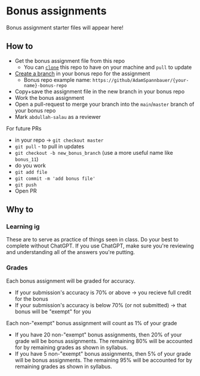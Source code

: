 # Bonus assignments

Bonus assignment starter files will appear here!

## How to

* Get the bonus assignment file from this repo
  * You can [`clone`](https://docs.github.com/en/repositories/creating-and-managing-repositories/cloning-a-repository) this repo to have on your machine and `pull` to update
* [Create a branch](https://docs.github.com/en/pull-requests/collaborating-with-pull-requests/proposing-changes-to-your-work-with-pull-requests/creating-and-deleting-branches-within-your-repository) in your bonus repo for the assignment
  * Bonus repo example name: `https://github/AdamSpannbauer/{your-name}-bonus-repo`
* Copy+save the assignment file in the new branch in your bonus repo 
* Work the bonus assignment
* Open a pull-request to merge your branch into the `main`/`master` branch of your bonus repo
* Mark `abdullah-salau` as a reviewer

For future PRs

* in your repo -> `git checkout master`
* `git pull` - to pull in updates
* `git checkout -b new_bonus_branch` (use a more useful name like `bonus_11`)
* do you work
* `git add file`
* `git commit -m 'add bonus file'`
* `git push`
* Open PR

## Why to

### Learning ig

These are to serve as practice of things seen in class.  Do your best to complete without ChatGPT.  If you use ChatGPT, make sure you're reviewing and understanding all of the answers you're putting.

### Grades

Each bonus assignment will be graded for accuracy.

* If your submission's accuracy is 70% or above -> you recieve full credit for the bonus
* If your submission's accuracy is below 70% (or not submitted) -> that bonus will be "exempt" for you

Each non-"exempt" bonus assignment will count as 1% of your grade

* If you have 20 non-"exempt" bonus assignments, then 20% of your grade will be bonus assignments. The remaining 80% will be accounted for by remaining grades as shown in syllabus.
* If you have 5 non-"exempt" bonus assignments, then 5% of your grade will be bonus assignments. The remaining 95% will be accounted for by remaining grades as shown in syllabus.
